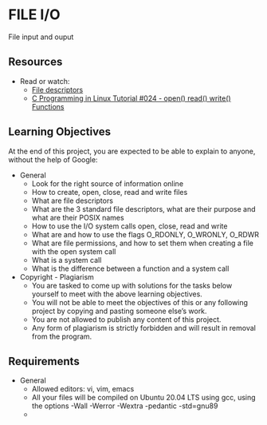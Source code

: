 # FILE I/O

File input and ouput

## Resources

- Read or watch:
  - [File descriptors](https://en.wikipedia.org/wiki/File_descriptor)
  - [C Programming in Linux Tutorial #024 - open() read() write() Functions](https://www.youtube.com/watch?v=e-srF6c3TJ8)

## Learning Objectives

At the end of this project, you are expected to be able to explain to anyone, without the help of Google:

- General
  - Look for the right source of information online
  - How to create, open, close, read and write files
  - What are file descriptors
  - What are the 3 standard file descriptors, what are their purpose and what are their POSIX names
  - How to use the I/O system calls open, close, read and write
  - What are and how to use the flags O_RDONLY, O_WRONLY, O_RDWR
  - What are file permissions, and how to set them when creating a file with the open system call
  - What is a system call
  - What is the difference between a function and a system call
- Copyright - Plagiarism
  - You are tasked to come up with solutions for the tasks below yourself to meet with the above learning objectives.
  - You will not be able to meet the objectives of this or any following project by copying and pasting someone else’s work.
  - You are not allowed to publish any content of this project.
  - Any form of plagiarism is strictly forbidden and will result in removal from the program.

## Requirements

- General
  - Allowed editors: vi, vim, emacs
  - All your files will be compiled on Ubuntu 20.04 LTS using gcc, using the options -Wall -Werror -Wextra -pedantic -std=gnu89
  - 
